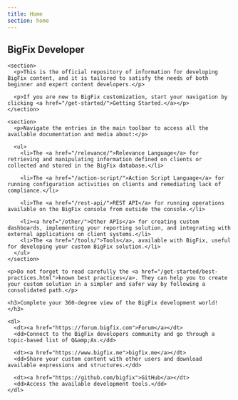 ```yaml
---
title: Home
section: home
---
```


<div class="container-left">
  <article class="article">
    <h1>BigFix Developer</h1>

    <section>
      <p>This is the official repository of information for developing BigFix content, and it is tailored to satisfy the needs of both beginner and expert content developers.</p>

      <p>If you are new to BigFix customization, start your navigation by clicking <a href="/get-started/">Getting Started.</a></p>
    </section>

    <section>
      <p>Navigate the entries in the main toolbar to access all the available documentation and media about:</p>

      <ul>
        <li>The <a href="/relevance/">Relevance Language</a> for retrieving and manipulating information defined on clients or collected and stored in the BigFix database.</li>

        <li>The <a href="/action-script/">Action Script Language</a> for running configuration activities on clients and remediating lack of compliance.</li>

        <li>The <a href="/rest-api/">REST API</a> for running operations available on the BigFix console from outside the console.</li>

        <li><a href="/other/">Other APIs</a> for creating custom dashboards, implementing your reporting solution, and integrating with external applications on client systems.</li>
        <li>The <a href="/tools/">Tools</a>, available with BigFix, useful for developing your custom BigFix solution.</li>
	  </ul>
    </section>

  <!---  <section>
      <p>Learn how to implement these use case scenarios and which languages or API to use to:</p>

      <ul>
        <li><strong>Manage custom content on clients</strong>
          <ul>
            <li><a href="https://developer.bigfix.com/examples/custom-computer-group.html">Use Relevance to create a computer group</a></li>
            <li>Retrieve client custom settings and display them on the console.</li>
            <li>Enforce a custom policy.</li>
            <li>Run custom commands or configuration activities on clients.</li>
          </ul>
        </li>

        <li><strong>Customize interfaces</strong>
          <ul>
            <li>Create my custom dashboard to view from the console.</li>
            <li>Create my custom reporting in textual and graphical format against BigFix collected data.</li>
          </ul>
        </li>

        <li><strong>Customize integrations</strong>
          <ul>
            <li>Aggregate data contained in different BigFix environment into web reports.</li>
            <li>Use data inspected on the client as input for a local proprietary application.</li>
            <li>Run operations available on the BigFix console from outside the console and automate tasks.</li>
          </ul>
        </li>
      </ul>

      <p>You can access the list of available scenarios from any page in this site by clicking <a href="/examples/">Examples</a> in the main toolbar.</p>
    </section>
  --->
    
    <p>Do not forget to read carefully the <a href="/get-started/best-practices.html">known best practices</a>. They can help you to create your custom solution in a simpler and safer way by following a consolidated path.</p>
  </article>
</div>

<div class="container-right">
  <aside class="side-nav">
    
    <h3>Complete your 360-degree view of the BigFix development world!</h3>

    <dl>
      <dt><a href="https://forum.bigfix.com">Forum</a></dt>
      <dd>Connect to the BigFix developers community and go through a topic-based list of Q&amp;As.</dd>

      <dt><a href="https://www.bigfix.me">bigfix.me</a></dt>
      <dd>Share your custom content with other users and download available expressions and structures.</dd>

      <dt><a href="https://github.com/bigfix">GitHub</a></dt>
      <dd>Access the available development tools.</dd>
    </dl>
  
  </aside>
</div>
